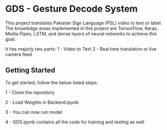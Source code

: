 # GDS - Gesture Decode System
This project translates Pakistan Sign Language (PSL) video to text or label. The knowledge areas implemented in this project are TensorFlow, Keras, Media Pipes, LSTM, and dense layers of neural networks to achieve this goal.


It has majorly two parts:
1 - Video to Text
2 - Real time translation or live camera feed

<!-- ## Preview -->

<!-- ![](images/Bird.png) -->

## Getting Started

To get started, follow the below listed steps.

1 - Clone the repository

2 - Load Weights in Backend.ipynb

3 - You can now run model

4 - GDS.ipynb contains all the code for training and testing as well
